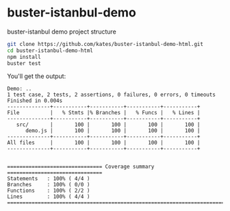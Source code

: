 buster-istanbul-demo
====================

buster-istanbul demo project structure

```bash
git clone https://github.com/kates/buster-istanbul-demo-html.git
cd buster-istanbul-demo-html
npm install
buster test
```

You'll get the output:

	Demo: ..
	1 test case, 2 tests, 2 assertions, 0 failures, 0 errors, 0 timeouts
	Finished in 0.004s
	--------------+-----------+-----------+-----------+-----------+
	File          |   % Stmts |% Branches |   % Funcs |   % Lines |
	--------------+-----------+-----------+-----------+-----------+
	   src/       |       100 |       100 |       100 |       100 |
	      demo.js |       100 |       100 |       100 |       100 |
	--------------+-----------+-----------+-----------+-----------+
	All files     |       100 |       100 |       100 |       100 |
	--------------+-----------+-----------+-----------+-----------+


	=============================== Coverage summary ===============================
	Statements   : 100% ( 4/4 )
	Branches     : 100% ( 0/0 )
	Functions    : 100% ( 2/2 )
	Lines        : 100% ( 4/4 )
	================================================================================


